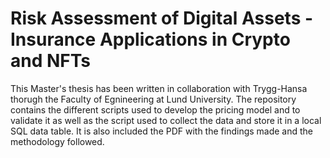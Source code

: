 # Risk Assessment of Digital Assets - Insurance Applications in Crypto and NFTs


This Master's thesis has been written in collaboration with Trygg-Hansa thorugh the Faculty of Egnineering at Lund University. The repository contains the different scripts used to develop the pricing model and to validate it as well as the script used to collect the data and store it in a local SQL data table. It is also included the PDF with the findings made and the methodology followed.

